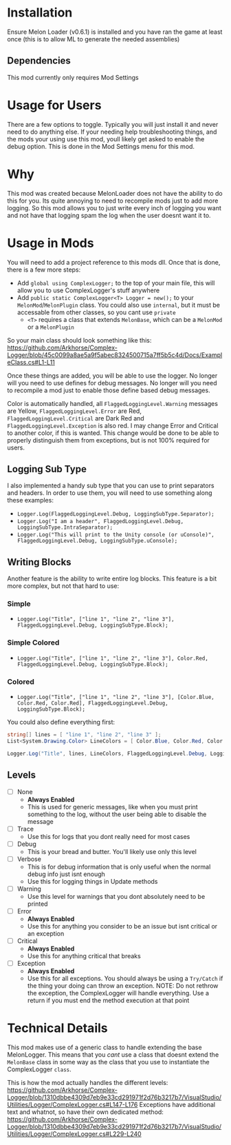 # Installation
Ensure Melon Loader (v0.6.1) is installed and you have ran the game at least once (this is to allow ML to generate the needed assemblies)

## Dependencies
This mod currently only requires Mod Settings

# Usage for Users
There are a few options to toggle. Typically you will just install it and never need to do anything else. If your needing help troubleshooting things, and the mods your using use this mod, youll likely get asked to enable the debug option. This is done in the Mod Settings menu for this mod.

# Why
This mod was created because MelonLoader does not have the ability to do this for you. Its quite annoying to need to recompile mods just to add more logging. So this mod allows you to just write every inch of logging you want and not have that logging spam the log when the user doesnt want it to.

# Usage in Mods
You will need to add a project reference to this mods dll. Once that is done, there is a few more steps:
- Add `global using ComplexLogger;` to the top of your main file, this will allow you to use ComplexLogger's stuff anywhere
- Add `public static ComplexLogger<T> Logger = new();` to your `MelonMod`/`MelonPlugin` class. You could also use `internal`, but it must be accessable from other classes, so you cant use `private`
    - `<T>` requires a class that extends `MelonBase`, which can be a `MelonMod` or a `MelonPlugin`

So your main class should look something like this:
https://github.com/Arkhorse/Complex-Logger/blob/45c0099a8ae5a9f5abec8324500715a7ff5b5c4d/Docs/ExampleClass.cs#L1-L11

Once these things are added, you will be able to use the logger. No longer will you need to use defines for debug messages. No longer will you need to recompile a mod just to enable those define based debug messages.

Color is automatically handled, all `FlaggedLoggingLevel.Warning` messages are Yellow, `FlaggedLoggingLevel.Error` are Red, `FlaggedLoggingLevel.Critical` are Dark Red and `FlaggedLoggingLevel.Exception` is also red. I may change Error and Critical to another color, if this is wanted. This change would be done to be able to properly distinguish them from exceptions, but is not 100% required for users.

## Logging Sub Type
I also implemented a handy sub type that you can use to print separators and headers. In order to use them, you will need to use something along these examples:
- `Logger.Log(FlaggedLoggingLevel.Debug, LoggingSubType.Separator);`
- `Logger.Log("I am a header", FlaggedLoggingLevel.Debug, LoggingSubType.IntraSeparator);`
- `Logger.Log("This will print to the Unity console (or uConsole)", FlaggedLoggingLevel.Debug, LoggingSubType.uConsole);`

## Writing Blocks
Another feature is the ability to write entire log blocks. This feature is a bit more complex, but not that hard to use:

### Simple
- `Logger.Log("Title", ["line 1", "line 2", "line 3"], FlaggedLoggingLevel.Debug, LoggingSubType.Block);`

### Simple Colored
- `Logger.Log("Title", ["line 1", "line 2", "line 3"], Color.Red, FlaggedLoggingLevel.Debug, LoggingSubType.Block);`

### Colored
- `Logger.Log("Title", ["line 1", "line 2", "line 3"], [Color.Blue, Color.Red, Color.Red], FlaggedLoggingLevel.Debug, LoggingSubType.Block);`

You could also define everything first:

```cs
string[] lines = [ "line 1", "line 2", "line 3" ];
List<System.Drawing.Color> LineColors = [ Color.Blue, Color.Red, Color.Red ];

Logger.Log("Title", lines, LineColors, FlaggedLoggingLevel.Debug, LoggingSubType.Block);
```

## Levels
- [ ] None
    - **Always Enabled**
    - This is used for generic messages, like when you must print something to the log, without the user being able to disable the message
- [ ] Trace
    - Use this for logs that you dont really need for most cases
- [ ] Debug
    - This is your bread and butter. You'll likely use only this level
- [ ] Verbose
    - This is for debug information that is only useful when the normal debug info just isnt enough
    - Use this for logging things in Update methods
- [ ] Warning
    - Use this level for warnings that you dont absolutely need to be printed
- [ ] Error
    - **Always Enabled**
    - Use this for anything you consider to be an issue but isnt critical or an exception
- [ ] Critical
    - **Always Enabled**
    - Use this for anything critical that breaks
- [ ] Exception
    - **Always Enabled**
    - Use this for all exceptions. You should always be using a `Try/Catch` if the thing your doing can throw an exception. NOTE: Do not rethrow the exception, the ComplexLogger will handle everything. Use a return if you must end the method execution at that point

# Technical Details
This mod makes use of a generic class to handle extending the base MelonLogger. This means that you _cant_ use a class that doesnt extend the `MelonBase` class in some way as the class that you use to instantiate the ComplexLogger `class`.

This is how the mod actually handles the different levels: https://github.com/Arkhorse/Complex-Logger/blob/1310dbbe4309d7eb9e33cd291971f2d76b3217b7/VisualStudio/Utilities/Logger/ComplexLogger.cs#L147-L176
Exceptions have additional text and whatnot, so have their own dedicated method: https://github.com/Arkhorse/Complex-Logger/blob/1310dbbe4309d7eb9e33cd291971f2d76b3217b7/VisualStudio/Utilities/Logger/ComplexLogger.cs#L229-L240
